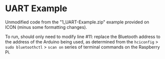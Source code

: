 # UART Example

Unmodified code from the "1_UART-Example.zip" example provided on ICON (minus some formatting changes).

To run, should only need to modify line #11: replace the Bluetooth address to the address of the Arduino being used, as determined from the `hciconfig` > `sudo bluetoothctl` > `scan on` series of terminal commands on the Raspberry Pi.
